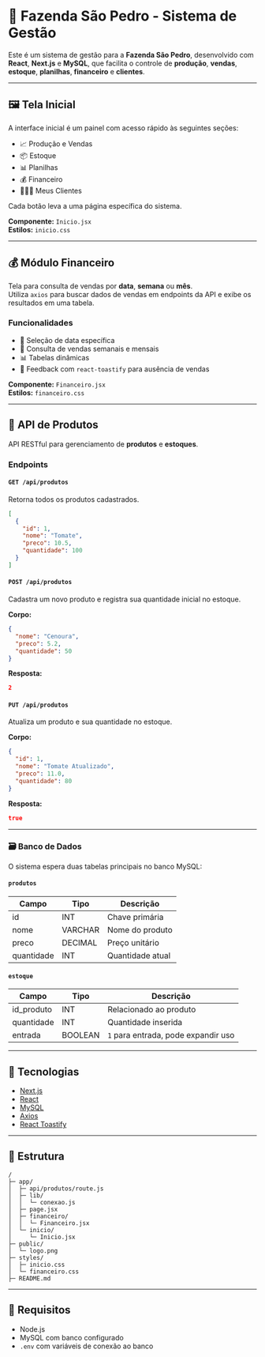 
# 🌾 Fazenda São Pedro - Sistema de Gestão

Este é um sistema de gestão para a **Fazenda São Pedro**, desenvolvido com **React**, **Next.js** e **MySQL**, que facilita o controle de **produção**, **vendas**, **estoque**, **planilhas**, **financeiro** e **clientes**.

---

## 🖼️ Tela Inicial

A interface inicial é um painel com acesso rápido às seguintes seções:

- 📈 Produção e Vendas  
- 📦 Estoque  
- 📊 Planilhas  
- 💰 Financeiro  
- 🧑‍🤝‍🧑 Meus Clientes  

Cada botão leva a uma página específica do sistema.

**Componente:** `Inicio.jsx`  
**Estilos:** `inicio.css`

---

## 💰 Módulo Financeiro

Tela para consulta de vendas por **data**, **semana** ou **mês**.  
Utiliza `axios` para buscar dados de vendas em endpoints da API e exibe os resultados em uma tabela.

### Funcionalidades

- 📅 Seleção de data específica
- 📆 Consulta de vendas semanais e mensais
- 📊 Tabelas dinâmicas
- 🔔 Feedback com `react-toastify` para ausência de vendas

**Componente:** `Financeiro.jsx`  
**Estilos:** `financeiro.css`

---

## 📡 API de Produtos

API RESTful para gerenciamento de **produtos** e **estoques**.

### Endpoints

#### `GET /api/produtos`

Retorna todos os produtos cadastrados.

```json
[
  {
    "id": 1,
    "nome": "Tomate",
    "preco": 10.5,
    "quantidade": 100
  }
]
```

#### `POST /api/produtos`

Cadastra um novo produto e registra sua quantidade inicial no estoque.

**Corpo:**
```json
{
  "nome": "Cenoura",
  "preco": 5.2,
  "quantidade": 50
}
```

**Resposta:**
```json
2
```

#### `PUT /api/produtos`

Atualiza um produto e sua quantidade no estoque.

**Corpo:**
```json
{
  "id": 1,
  "nome": "Tomate Atualizado",
  "preco": 11.0,
  "quantidade": 80
}
```

**Resposta:**
```json
true
```

---

### 🗃️ Banco de Dados

O sistema espera duas tabelas principais no banco MySQL:

#### `produtos`
| Campo      | Tipo     | Descrição             |
|------------|----------|------------------------|
| id         | INT      | Chave primária         |
| nome       | VARCHAR  | Nome do produto        |
| preco      | DECIMAL  | Preço unitário         |
| quantidade | INT      | Quantidade atual       |

#### `estoque`
| Campo       | Tipo     | Descrição                            |
|-------------|----------|---------------------------------------|
| id_produto  | INT      | Relacionado ao produto                |
| quantidade  | INT      | Quantidade inserida                  |
| entrada     | BOOLEAN  | `1` para entrada, pode expandir uso  |

---

## 🚀 Tecnologias

- [Next.js](https://nextjs.org/)
- [React](https://reactjs.org/)
- [MySQL](https://www.mysql.com/)
- [Axios](https://axios-http.com/)
- [React Toastify](https://fkhadra.github.io/react-toastify/)

---

## 📁 Estrutura

```
/
├─ app/
│  ├─ api/produtos/route.js
│  ├─ lib/
│  │  └─ conexao.js
│  ├─ page.jsx
│  ├─ financeiro/
│  │  └─ Financeiro.jsx
│  └─ inicio/
│     └─ Inicio.jsx
├─ public/
│  └─ logo.png
├─ styles/
│  ├─ inicio.css
│  └─ financeiro.css
├─ README.md
```

---

## 📌 Requisitos

- Node.js
- MySQL com banco configurado
- `.env` com variáveis de conexão ao banco
